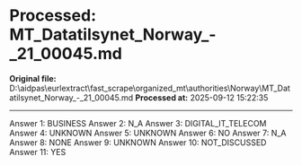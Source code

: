 # Processed: MT_Datatilsynet_Norway_-_21_00045.md

**Original file:** D:\aidpas\eurlextract\fast_scrape\organized_mt\authorities\Norway\MT_Datatilsynet_Norway_-_21_00045.md
**Processed at:** 2025-09-12 15:22:35

---

Answer 1: BUSINESS
Answer 2: N_A
Answer 3: DIGITAL_IT_TELECOM
Answer 4: UNKNOWN
Answer 5: UNKNOWN
Answer 6: NO
Answer 7: N_A
Answer 8: NONE
Answer 9: UNKNOWN
Answer 10: NOT_DISCUSSED
Answer 11: YES